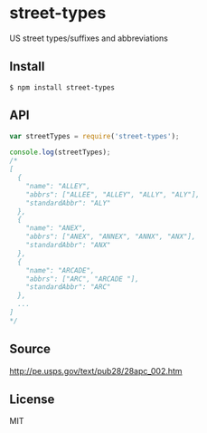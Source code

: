 # street-types
US street types/suffixes and abbreviations

## Install
```
$ npm install street-types
```

## API
```js
var streetTypes = require('street-types');

console.log(streetTypes);
/*
[
  {
    "name": "ALLEY",
    "abbrs": ["ALLEE", "ALLEY", "ALLY", "ALY"],
    "standardAbbr": "ALY"
  },
  {
    "name": "ANEX",
    "abbrs": ["ANEX", "ANNEX", "ANNX", "ANX"],
    "standardAbbr": "ANX"
  },
  {
    "name": "ARCADE",
    "abbrs": ["ARC", "ARCADE "],
    "standardAbbr": "ARC"
  },
  ...
]
*/
```

## Source
http://pe.usps.gov/text/pub28/28apc_002.htm

## License
MIT